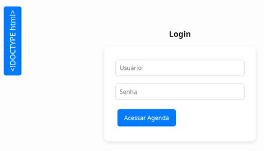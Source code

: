 <!DOCTYPE html>
<html lang="pt-BR">
<head>
  <meta charset="UTF-8" />
  <meta name="viewport" content="width=device-width, initial-scale=1.0" />
  <title>Agenda de Licitações</title>
  <style>
    * {
      box-sizing: border-box;
      font-family: 'Segoe UI', Tahoma, Geneva, Verdana, sans-serif;
    }

    body {
      margin: 0;
      padding: 0;
      background: #f5f7fa;
      color: #333;
    }

    h2 {
      text-align: center;
      margin-top: 30px;
    }

    #loginForm, #agenda {
      max-width: 1000px;
      margin: 20px auto;
      background: white;
      padding: 30px;
      border-radius: 12px;
      box-shadow: 0 4px 12px rgba(0,0,0,0.1);
    }

    input, select {
      width: 100%;
      padding: 10px;
      margin: 5px 0 15px;
      border: 1px solid #ccc;
      border-radius: 6px;
      font-size: 16px;
    }

    button {
      background-color: #007bff;
      color: white;
      padding: 12px 18px;
      border: none;
      border-radius: 6px;
      font-size: 16px;
      margin: 10px 5px;
      cursor: pointer;
      transition: background-color 0.3s ease;
    }

    button:hover {
      background-color: #0056b3;
    }

    .button-group {
      display: flex;
      flex-wrap: wrap;
      justify-content: center;
    }

    table {
      width: 100%;
      border-collapse: collapse;
      margin-top: 20px;
    }

    th, td {
      padding: 10px;
      border: 1px solid #ccc;
      text-align: left;
      min-width: 100px;
    }

    th {
      background-color: #007bff;
      color: white;
      position: sticky;
      top: 0;
    }

    td:nth-child(3), td:nth-child(4), td:nth-child(7), td:nth-child(8),
    th:nth-child(3), th:nth-child(4), th:nth-child(7), th:nth-child(8) {
      min-width: 180px;
    }

    .destaque {
      background-color: #28a745 !important;
      color: white;
    }

    /* NOVO BLOCO VERTICAL */
    .vertical-text {
      writing-mode: vertical-rl;
      transform: rotate(180deg);
      font-size: 20px;
      position: fixed;
      top: 20px;
      left: 10px;
      background: #007bff;
      color: white;
      padding: 10px;
      border-radius: 6px;
    }
  </style>
</head>
<body>

  <!-- TEXTO VERTICAL -->
  <div class="vertical-text">
    &lt;!DOCTYPE html&gt;
  </div>

  <div id="login">
    <h2>Login</h2>
    <form id="loginForm">
      <input type="text" id="usuario" placeholder="Usuário" required />
      <input type="password" id="senha" placeholder="Senha" required />
      <button type="submit">Acessar Agenda</button>
    </form>
  </div>

  <div id="agenda" style="display: none;">
    <h2>Agenda de Licitações</h2>
    <audio id="alertaSom" src="https://www.soundjay.com/button/beep-07.wav" preload="auto"></audio>
    
    <div class="button-group">
      <button onclick="ordenarTabela()">📅 Ordenar por Data</button>
      <button onclick="adicionarNovaLinha()">➕ Adicionar Nova Linha</button>
      <button onclick="fecharPlanilha()">💾 Fechar e Salvar</button>
    </div>

    <table id="tabela">
      <thead>
        <tr>
          <th>Empresa</th>
          <th>Pregão/Dispensa</th>
          <th>UASG</th>
          <th>Órgão</th>
          <th>Estado</th>
          <th>Portal</th>
          <th>Descrição</th>
          <th>Horário</th>
          <th>Edital</th>
        </tr>
      </thead>
      <tbody></tbody>
    </table>
  </div>

  <script>
    const usuarios = { "BH": "123", "HDF": "321" };
    const alertados = new Set();

    document.getElementById("loginForm").addEventListener("submit", function (event) {
      event.preventDefault();
      const usuario = document.getElementById("usuario").value.trim();
      const senha = document.getElementById("senha").value.trim();
      if (usuarios[usuario] === senha) {
        document.getElementById("login").style.display = "none";
        document.getElementById("agenda").style.display = "block";
        carregarDados();
        alert("Login bem-sucedido!");
        iniciarVerificacaoAlertas();
      } else {
        alert("Usuário ou senha incorretos!");
      }
    });

    function adicionarNovaLinha(dado = {}) {
      const tabela = document.getElementById("tabela").getElementsByTagName("tbody")[0];
      const novaLinha = tabela.insertRow();
      const colunas = ["empresa", "pregao", "uasg", "orgao", "estado", "portal", "descricao", "horario", "edital"];
      colunas.forEach(coluna => {
        const celula = novaLinha.insertCell();
        const input = document.createElement("input");
        input.type = coluna === "horario" ? "datetime-local" : "text";
        input.name = coluna;
        input.value = dado[coluna] || "";
        celula.appendChild(input);
      });
    }

    function salvarDados() {
      const dados = [];
      document.querySelectorAll("#tabela tbody tr").forEach(linha => {
        const obj = {};
        linha.querySelectorAll("input").forEach(input => {
          obj[input.name] = input.value;
        });
        dados.push(obj);
      });
      localStorage.setItem("agendaLicitacoes", JSON.stringify(dados));
    }

    function carregarDados() {
      const dados = JSON.parse(localStorage.getItem("agendaLicitacoes")) || [];
      dados.forEach(dado => adicionarNovaLinha(dado));
      destacarPrimeiraLinha();
    }

    function fecharPlanilha() {
      salvarDados();
      alert("Planilha salva com sucesso!");
    }

    function ordenarTabela() {
      const tabela = document.getElementById("tabela").getElementsByTagName("tbody")[0];
      const linhas = Array.from(tabela.rows);
      linhas.sort((a, b) => {
        const dataA = new Date(a.cells[7].querySelector("input").value);
        const dataB = new Date(b.cells[7].querySelector("input").value);
        return dataA - dataB;
      });
      linhas.forEach(linha => tabela.appendChild(linha));
      destacarPrimeiraLinha();
    }

    function destacarPrimeiraLinha() {
      const tabela = document.getElementById("tabela").getElementsByTagName("tbody")[0];
      Array.from(tabela.rows).forEach(row => row.classList.remove("destaque"));
      let primeiraData = null;
      let linhaDestaque = null;
      Array.from(tabela.rows).forEach(row => {
        const dataStr = row.cells[7].querySelector("input").value;
        const data = new Date(dataStr);
        if (!primeiraData || data < primeiraData) {
          primeiraData = data;
          linhaDestaque = row;
        }
      });
      if (linhaDestaque) linhaDestaque.classList.add("destaque");
    }

    function iniciarVerificacaoAlertas() {
      setInterval(() => {
        const agora = new Date();
        document.querySelectorAll("#tabela tbody tr").forEach(row => {
          const inputData = row.cells[7].querySelector("input");
          if (!inputData || !inputData.value) return;
          const horario = new Date(inputData.value);
          const diffMin = Math.round((horario - agora) / 60000);
          if (diffMin === 10 && !alertados.has(inputData.value)) {
            document.getElementById("alertaSom").play();
            alertados.add(inputData.value);
            alert(`⏰ Faltam 10 minutos para a disputa: ${row.cells[0].querySelector("input").value || 'Empresa'}`);
          }
        });
      }, 60000);
    }
  </script>
</body>
</html>
